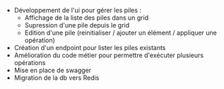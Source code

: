 <ul>
  <li>
    Développement de l'ui pour gérer les piles :
    <ul>
      <li>Affichage de la liste des piles dans un grid</li>
      <li>Supression d'une pile depuis le grid</li>
      <li>Edition d'une pile (reinitialiser / ajouter un élément / appliquer une opération)</li>
    </ul>
  </li>
  <li>Création d'un endpoint pour lister les piles existants</li>
  <li>Amélioration du code métier pour permettre d'exécuter plusieurs opérations</li>
  <li>Mise en place de swagger</li>
  <li>Migration de la db vers Redis</li>
</ul>
